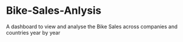 # Bike-Sales-Anlysis
A dashboard to view and analyse the Bike Sales across companies and countries year by year
